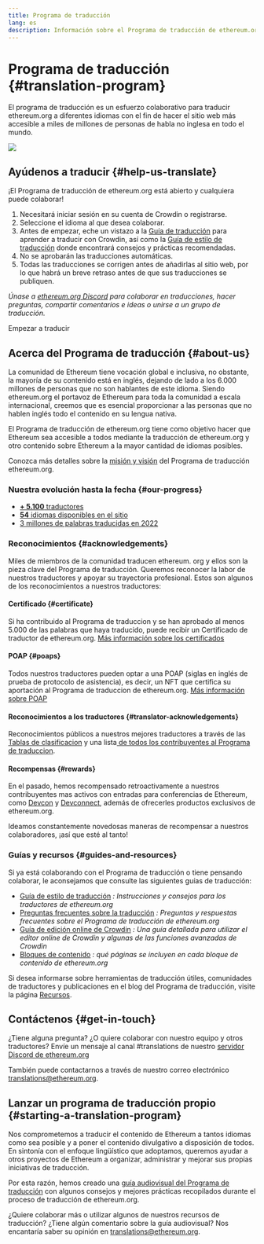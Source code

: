 ```yaml
---
title: Programa de traducción
lang: es
description: Información sobre el Programa de traducción de ethereum.org
---
```


# Programa de traducción \{#translation-program}

El programa de traducción es un esfuerzo colaborativo para traducir ethereum.org a diferentes idiomas con el fin de hacer el sitio web más accesible a miles de millones de personas de habla no inglesa en todo el mundo.

![](./enterprise-eth.png)

## Ayúdenos a traducir \{#help-us-translate}

¡El Programa de traducción de ethereum.org está abierto y cualquiera puede colaborar!

1. Necesitará iniciar sesión en su cuenta de Crowdin o registrarse.
2. Seleccione el idioma al que desea colaborar.
3. Antes de empezar, eche un vistazo a la [Guía de traducción](/contributing/translation-program/how-to-translate/) para aprender a traducir con Crowdin, así como la [Guía de estilo de traducción](/contributing/translation-program/translators-guide/) donde encontrará consejos y prácticas recomendadas.
4. No se aprobarán las traducciones automáticas.
5. Todas las traducciones se corrigen antes de añadirlas al sitio web, por lo que habrá un breve retraso antes de que sus traducciones se publiquen.

_Únase a [ethereum.org Discord](/discord/) para colaborar en traducciones, hacer preguntas, compartir comentarios e ideas o unirse a un grupo de traducción._

<ButtonLink to="https://crowdin.com/project/ethereum-org/invite">
  Empezar a traducir
</ButtonLink>

## Acerca del Programa de traducción \{#about-us}

La comunidad de Ethereum tiene vocación global e inclusiva, no obstante, la mayoría de su contenido está en inglés, dejando de lado a los 6.000 millones de personas que no son hablantes de este idioma. Siendo ethereum.org el portavoz de Ethereum para toda la comunidad a escala internacional, creemos que es esencial proporcionar a las personas que no hablen inglés todo el contenido en su lengua nativa.

El Programa de traducción de ethereum.org tiene como objetivo hacer que Ethereum sea accesible a todos mediante la traducción de ethereum.org y otro contenido sobre Ethereum a la mayor cantidad de idiomas posibles.

Conozca más detalles sobre la [misión y visión](/contributing/translation-program/mission-and-vision) del Programa de traducción ethereum.org.

### Nuestra evolución hasta la fecha \{#our-progress}

- [**+ 5.100** traductores](/contributing/translation-program/contributors/)
- [**54** idiomas disponibles en el sitio](/languages/)
- [3 millones de palabras traducidas en 2022](/contributing/translation-program/acknowledgements/)

<TranslationChartImage />

### Reconocimientos \{#acknowledgements}

Miles de miembros de la comunidad traducen ethereum. org y ellos son la pieza clave del Programa de traducción. Queremos reconocer la labor de nuestros traductores y apoyar su trayectoria profesional. Estos son algunos de los reconocimientos a nuestros traductores:

#### Certificado \{#certificate}

Si ha contribuido al Programa de traduccion y se han aprobado al menos 5.000 de las palabras que haya traducido, puede recibir un Certificado de traductor de ethereum.org. [ Más información sobre los certificados](/contributing/translation-program/acknowledgements/#certificate)

#### POAP \{#poaps}

Todos nuestros traductores pueden optar a una POAP (siglas en inglés de prueba de protocolo de asistencia), es decir, un NFT que certifica su aportación al Programa de traduccion de ethereum.org. [ Más información sobre POAP](/contributing/translation-program/acknowledgements/#poap)

#### Reconocimientos a los traductores \{#translator-acknowledgements}

Reconocimientos públicos a nuestros mejores traductores a través de las [Tablas de clasificacion](/contributing/translation-program/acknowledgements/) y una lista[ de todos los contribuyentes al Programa de traduccion](/contributing/translation-program/contributors/).

#### Recompensas \{#rewards}

En el pasado, hemos recompensado retroactivamente a nuestros contribuyentes mas activos con entradas para conferencias de Ethereum, como [Devcon](https://devcon.org/en/) y [Devconnect](https://devconnect.org/), además de ofrecerles productos exclusivos de ethereum.org.

Ideamos constantemente novedosas maneras de recompensar a nuestros colaboradores, ¡así que esté al tanto!

### Guías y recursos \{#guides-and-resources}

Si ya está colaborando con el Programa de traducción o tiene pensando colaborar, le aconsejamos que consulte las siguientes guías de traducción:

- [Guía de estilo de traducción](/contributing/translation-program/translators-guide/) _: Instrucciones y consejos para los traductores de ethereum.org_
- [Preguntas frecuentes sobre la traducción](/contributing/translation-program/faq/) _: Preguntas y respuestas frecuentes sobre el Programa de traducción de ethereum.org_
- [Guía de edición online de Crowdin](https://support.crowdin.com/online-editor/) _: Una guía detallada para utilizar el editor online de Crowdin y algunas de las funciones avanzadas de Crowdin_
- [Bloques de contenido](/contributing/translation-program/content-buckets/) _: qué páginas se incluyen en cada bloque de contenido de ethereum.org_

Si desea informarse sobre herramientas de traducción útiles, comunidades de traductores y publicaciones en el blog del Programa de traducción, visite la página [Recursos](/contributing/translation-program/resources/).

## Contáctenos \{#get-in-touch}

¿Tiene alguna pregunta? ¿O quiere colaborar con nuestro equipo y otros traductores? Envíe un mensaje al canal #translations de nuestro [servidor Discord de ethereum.org](https://discord.gg/6WX7E97)

También puede contactarnos a través de nuestro correo electrónico translations@ethereum.org.

## Lanzar un programa de traducción propio \{#starting-a-translation-program}

Nos comprometemos a traducir el contenido de Ethereum a tantos idiomas como sea posible y a poner el contenido divulgativo a disposición de todos. En sintonía con el enfoque lingüístico que adoptamos, queremos ayudar a otros proyectos de Ethereum a organizar, administrar y mejorar sus propias iniciativas de traducción.

Por esta razón, hemos creado una [guía audiovisual del Programa de traducción](/contributing/translation-program/playbook/) con algunos consejos y mejores prácticas recopilados durante el proceso de traducción de ethereum.org.

¿Quiere colaborar más o utilizar algunos de nuestros recursos de traducción? ¿Tiene algún comentario sobre la guía audiovisual? Nos encantaría saber su opinión en translations@ethereum.org.
